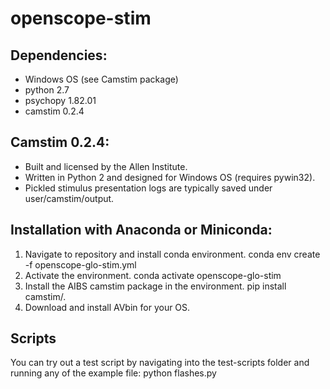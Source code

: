# openscope-stim

## Dependencies:
* Windows OS (see Camstim package)
* python 2.7
* psychopy 1.82.01
* camstim 0.2.4  

## Camstim 0.2.4:
* Built and licensed by the Allen Institute.
* Written in Python 2 and designed for Windows OS (requires pywin32).
* Pickled stimulus presentation logs are typically saved under user/camstim/output. 

## Installation with Anaconda or Miniconda:
1. Navigate to repository and install conda environment.
conda env create -f openscope-glo-stim.yml
2. Activate the environment.
conda activate openscope-glo-stim
3. Install the AIBS camstim package in the environment.
pip install camstim/.
4. Download and install AVbin for your OS.
 
## Scripts
You can try out a test script by navigating into the test-scripts folder and running any of the example file: python flashes.py
